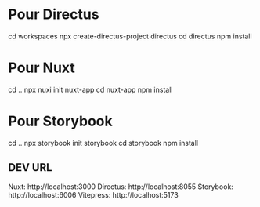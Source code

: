 # Pour Directus
cd workspaces
npx create-directus-project directus
cd directus
npm install

# Pour Nuxt
cd ..
npx nuxi init nuxt-app
cd nuxt-app
npm install

# Pour Storybook
cd ..
npx storybook init storybook
cd storybook
npm install

## DEV URL

Nuxt: http://localhost:3000
Directus: http://localhost:8055
Storybook: http://localhost:6006
Vitepress: http://localhost:5173